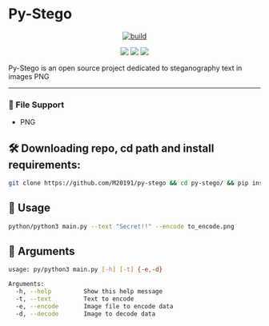 # Py-Stego
<p align=center><a href="#"><img title="build" src="https://img.shields.io/badge/status-FINISH-green?style=for-the-badge&logo=github"><a></p>
<p align="center">
  <a href="#"><img src="https://img.shields.io/badge/python-3.8%20%7C%203.9%20%7C%203.10-blue?style=flat-square&logo=python"></a>
  <a href="#"><img src="https://img.shields.io/badge/LINUX-blue?style=flat-square&logo=linux"></a>
  <a href="#"><img src="https://img.shields.io/badge/WINDOWS-blue?style=flat-square&logo=windows"></a>
</p>

<p>
    Py-Stego is an open source project dedicated to steganography text in images PNG
</p>

---

### 📄 File Support
* PNG

## 🛠 Downloading repo, cd path and install requirements:
```bash
git clone https://github.com/M20191/py-stego && cd py-stego/ && pip install -r requirements.txt
```
## 🐍 Usage
```bash
python/python3 main.py --text "Secret!!" --encode to_encode.png
```
## 📌 Arguments
```bash
usage: py/python3 main.py [-h] [-t] {-e,-d}

Arguments:
  -h, --help         Show this help message
  -t, --text         Text to encode
  -e, --encode       Image file to encode data
  -d, --decode       Image to decode data
```